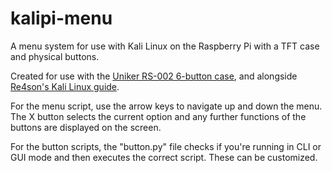 # kalipi-menu
A menu system for use with Kali Linux on the Raspberry Pi with a TFT case and physical buttons.

Created for use with the [Uniker RS-002 6-button case](https://www.amazon.com/Uniker-Raspberry-Aluminum-Enclosure-Screen/dp/B014JFEU48/), and alongside [Re4son's Kali Linux guide](http://whitedome.com.au/re4son/sticky-fingers-kali-pi/).



For the menu script, use the arrow keys to navigate up and down the menu. The X button selects the current option and any further functions of the buttons are displayed on the screen.

For the button scripts, the "button.py" file checks if you're running in CLI or GUI mode and then executes the correct script. These can be customized. 
